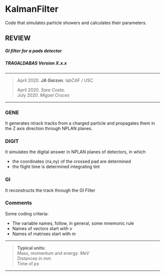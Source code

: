 # KalmanFilter
 Code that simulates particle showers and calculates their parameters.

## REVIEW

##### GI filter for a pads detector
##### TRAGALDABAS Version X.x.x

*****************************
>April 2020. ***JA Garzon***. labCAF / USC
>
>April 2020. *Sara Costa*.  
>July 2020. *Miguel Cruces*
*****************************


### GENE
It generates ntrack tracks from a charged particle and propagates them in 
the Z axis direction through NPLAN planes.
### DIGIT
It simulates the digital answer in NPLAN planes of detectors, in which
- the coordinates (nx,ny) of the crossed pad are determined
- the flight time is determined integrating tint
### GI
It reconstructs the track through the GI Filter
### Comments
Some coding criteria:
- The variable names, follow, in general, some mnemonic rule
- Names of vectors start with v
- Names of matrixes start with m
********************************************************************
> **Typical units:**  
> Mass, momentum and energy: *MeV*  
> Distances in *mm*  
> Time of *ps*
********************************************************************